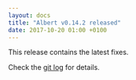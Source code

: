 ```yaml
---
layout: docs
title: "Albert v0.14.2 released"
date: 2017-10-20 01:00 +0100
---
```


This release contains the latest fixes.

Check the [git log](https://github.com/albertlauncher/albert/commits/v0.14.2) for details.
